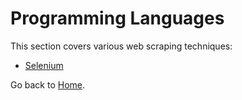 # Programming Languages

This section covers various web scraping techniques:

- [Selenium](./selenium.md) 

Go back to [Home](../../index.md).
